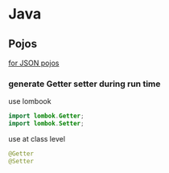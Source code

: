 # Java

## Pojos

[for JSON pojos](https://github.com/mvdspk/snippets/blob/main/java/json.md)

### generate Getter setter during run time
use lombook
```java
import lombok.Getter;
import lombok.Setter;
```

use at class level
```java
@Getter
@Setter
```
